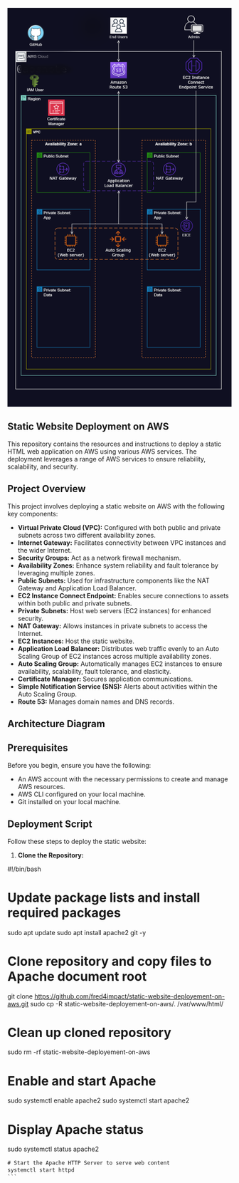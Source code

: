 ![Alt text](/static-website-deployement-on-aws.png)
## Static Website Deployment on AWS

This repository contains the resources and instructions to deploy a static HTML web application on AWS using various AWS services. The deployment leverages a range of AWS services to ensure reliability, scalability, and security.

## Project Overview

This project involves deploying a static website on AWS with the following key components:

- **Virtual Private Cloud (VPC):** Configured with both public and private subnets across two different availability zones.
- **Internet Gateway:** Facilitates connectivity between VPC instances and the wider Internet.
- **Security Groups:** Act as a network firewall mechanism.
- **Availability Zones:** Enhance system reliability and fault tolerance by leveraging multiple zones.
- **Public Subnets:** Used for infrastructure components like the NAT Gateway and Application Load Balancer.
- **EC2 Instance Connect Endpoint:** Enables secure connections to assets within both public and private subnets.
- **Private Subnets:** Host web servers (EC2 instances) for enhanced security.
- **NAT Gateway:** Allows instances in private subnets to access the Internet.
- **EC2 Instances:** Host the static website.
- **Application Load Balancer:** Distributes web traffic evenly to an Auto Scaling Group of EC2 instances across multiple availability zones.
- **Auto Scaling Group:** Automatically manages EC2 instances to ensure availability, scalability, fault tolerance, and elasticity.
- **Certificate Manager:** Secures application communications.
- **Simple Notification Service (SNS):** Alerts about activities within the Auto Scaling Group.
- **Route 53:** Manages domain names and DNS records.

## Architecture Diagram

## Prerequisites

Before you begin, ensure you have the following:

- An AWS account with the necessary permissions to create and manage AWS resources.
- AWS CLI configured on your local machine.
- Git installed on your local machine.

## Deployment Script

Follow these steps to deploy the static website:

1. **Clone the Repository:**
    
 #!/bin/bash

# Update package lists and install required packages
sudo apt update
sudo apt install apache2 git -y

# Clone repository and copy files to Apache document root
git clone https://github.com/fred4impact/static-website-deployement-on-aws.git
sudo cp -R static-website-deployement-on-aws/. /var/www/html/

# Clean up cloned repository
sudo rm -rf static-website-deployement-on-aws

# Enable and start Apache
sudo systemctl enable apache2
sudo systemctl start apache2

# Display Apache status
sudo systemctl status apache2

    # Start the Apache HTTP Server to serve web content
    systemctl start httpd
    ```
